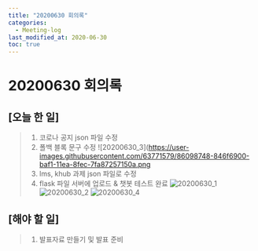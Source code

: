 ```yaml
---
title: "20200630 회의록"
categories:
  - Meeting-log
last_modified_at: 2020-06-30
toc: true
---
```


# 20200630 회의록

## [오늘 한 일]
> 1. 코로나 공지 json 파일 수정
> 2. 폴백 블록 문구 수정
![20200630_3](https://user-images.githubusercontent.com/63771579/86098748-846f6900-baf1-11ea-8fec-7fa87257150a.png
> 3. lms, khub 과제 json 파일로 수정
> 4. flask 파일 서버에 업로드 & 챗봇 테스트 완료
![20200630_1](https://user-images.githubusercontent.com/63771579/86098476-204ca500-baf1-11ea-9108-bd096e111683.png)
![20200630_2](https://user-images.githubusercontent.com/63771579/86098618-57bb5180-baf1-11ea-8a1f-1be7acd4aabd.png)
![20200630_4](https://user-images.githubusercontent.com/63771579/86115632-306f7f00-bb07-11ea-8eb2-e0561c925a4a.png)

## [해야 할 일]
> 1. 발표자료 만들기 및 발표 준비
